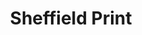 ---
title: Sheffield Print
excerpt: 70cm x 50cm print of architecture in sheffield
image: https://geometryclub.org/assets/images/prints/geometry-club-sheffield-print-framed.jpg
layout: sheffield-print
header: true
permalink: /prints/sheffield/

slide-one:
  - src: /assets/images/prints/geometry-club-sheffield-print-framed.jpg
    alt: Sheffield buildings print shown in a frame on the wall
  - src: /assets/images/prints/geometry-club-sheffield-first-edition-seal.jpg
    alt: Close-up photo of the first edition seal on the black packaging tube
  - src: /assets/images/prints/geometry-club-sheffield-print-on-concrete-wall.jpg
    alt: Geometry Club Sheffield b2 print resting on a concrete wall
  - src: /assets/images/prints/geometry-club-sheffield-packaging-and-branding.jpg
    alt: Product photo of the Sheffield print packaging with Geometry Club branding
  - src: /assets/images/prints/geometry-club-sheffield-print-close-up-detail.jpg
    alt: Close-up photo of the Sheffield print from the side showing the paper curl up
---